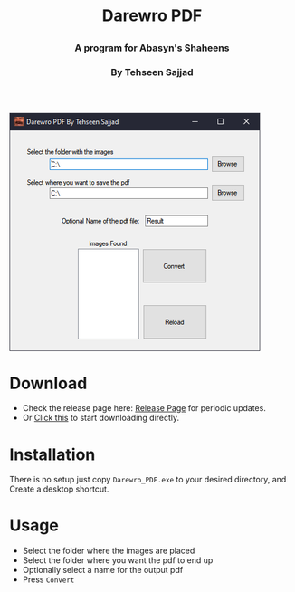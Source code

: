 <h1 align="center">Darewro PDF<h2>
<h3 align="center">A program for Abasyn's Shaheens<h3>
<h3 align="center">By Tehseen Sajjad<h3>

<br>
<br>

<img align="center" src="./sample.PNG">

# Download
* Check the release page here: [Release Page](https://github.com/tarpalantiri/Darewro_PDF_WinForms/releases) for periodic updates.
* Or [Click this](https://github.com/tarpalantiri/Darewro_PDF_WinForms/releases/download/v2021.1.0/Darewro_PDF.exe) to start downloading directly.

# Installation
There is no setup just copy `Darewro_PDF.exe` to your desired directory, and Create a desktop shortcut.

# Usage
* Select the folder where the images are placed
* Select the folder where you want the pdf to end up
* Optionally select a name for the output pdf
* Press `Convert`

